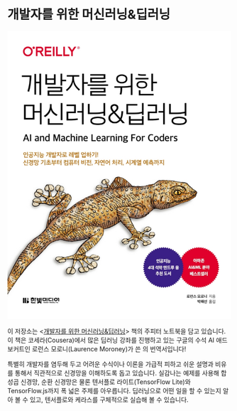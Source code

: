 # 개발자를 위한 머신러닝&amp;딥러닝

![cover](cover.jpg)

이 저장소는 <[개발자를 위한 머신러닝&딥러닝](https://bit.ly/aiml-book)> 책의 주피터 노트북을 담고 있습니다. 이 책은 코세라(Cousera)에서 많은 딥러닝 강좌를 진행하고 있는 구글의 수석 AI 애드보커트인 로런스 모로니(Laurence Moroney)가 쓴 <AI and Machine Learning For Corders>의 번역서입니다!

특별히 개발자를 염두해 두고 어려운 수식이나 이론을 가급적 피하고 쉬운 설명과 비유를 통해서 직관적으로 신경망을 이해하도록 돕고 있습니다. 실감나는 예제를 사용해 합성곱 신경망, 순환 신경망은 물론 텐서플로 라이트(TensorFlow Lite)와 TensorFlow.js까지 폭 넓은 주제를 아우릅니다. 딥러닝으로 어떤 일을 할 수 있는지 알아 볼 수 있고, 텐서플로와 케라스를 구체적으로 실습해 볼 수 있습니다.

